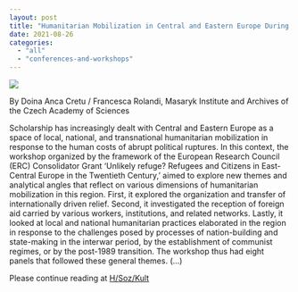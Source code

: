 ```yaml
---
layout: post
title: "Humanitarian Mobilization in Central and Eastern Europe During the Twentieth Century: Workshop Report Published at H/Soz/Kult"
date: 2021-08-26
categories: 
  - "all"
  - "conferences-and-workshops"
---
```


[![](../../../../assets/images/Obrazek1.png)](https://www.hsozkult.de/conferencereport/id/tagungsberichte-9035)

By Doina Anca Cretu / Francesca Rolandi, Masaryk Institute and Archives of the Czech Academy of Sciences

Scholarship has increasingly dealt with Central and Eastern Europe as a space of local, national, and transnational humanitarian mobilization in response to the human costs of abrupt political ruptures. In this context, the workshop organized by the framework of the European Research Council (ERC) Consolidator Grant ‘Unlikely refuge? Refugees and Citizens in East-Central Europe in the Twentieth Century,’ aimed to explore new themes and analytical angles that reflect on various dimensions of humanitarian mobilization in this region. First, it explored the organization and transfer of internationally driven relief. Second, it investigated the reception of foreign aid carried by various workers, institutions, and related networks. Lastly, it looked at local and national humanitarian practices elaborated in the region in response to the challenges posed by processes of nation-building and state-making in the interwar period, by the establishment of communist regimes, or by the post-1989 transition. The workshop thus had eight panels that followed these general themes. (...)

Please continue reading at [H/Soz/Kult](https://www.hsozkult.de/conferencereport/id/tagungsberichte-9035)
